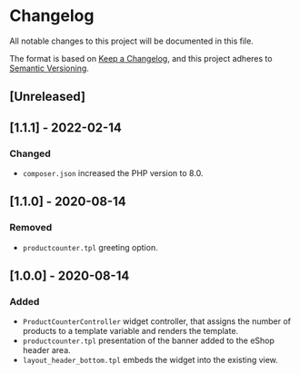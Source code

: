 # Changelog
All notable changes to this project will be documented in this file.

The format is based on [Keep a Changelog](https://keepachangelog.com/en/1.0.0/),
and this project adheres to [Semantic Versioning](https://semver.org/spec/v2.0.0.html).

## [Unreleased]

## [1.1.1] - 2022-02-14
### Changed
- `composer.json` increased the PHP version to 8.0.

## [1.1.0] - 2020-08-14
### Removed
- `productcounter.tpl` greeting option.

## [1.0.0] - 2020-08-14
### Added
- `ProductCounterController` widget controller, that assigns the number of products to a template variable and renders the template.
- `productcounter.tpl` presentation of the banner added to the eShop header area.
- `layout_header_bottom.tpl` embeds the widget into the existing view.
